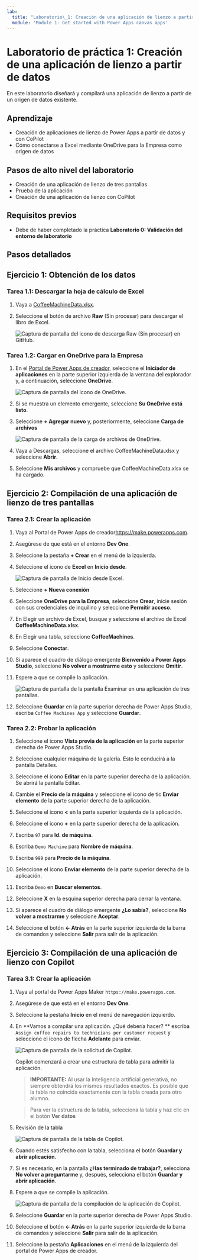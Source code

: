 ```yaml
---
lab:
  title: "Laboratorio\_1: Creación de una aplicación de lienzo a partir de datos"
  module: 'Module 1: Get started with Power Apps canvas apps'
---
```


# Laboratorio de práctica 1: Creación de una aplicación de lienzo a partir de datos

En este laboratorio diseñará y compilará una aplicación de lienzo a partir de un origen de datos existente.

## Aprendizaje

- Creación de aplicaciones de lienzo de Power Apps a partir de datos y con CoPilot
- Cómo conectarse a Excel mediante OneDrive para la Empresa como origen de datos

## Pasos de alto nivel del laboratorio

- Creación de una aplicación de lienzo de tres pantallas
- Prueba de la aplicación
- Creación de una aplicación de lienzo con CoPilot
  
## Requisitos previos

- Debe de haber completado la práctica **Laboratorio 0: Validación del entorno de laboratorio**

## Pasos detallados

## Ejercicio 1: Obtención de los datos

### Tarea 1.1: Descargar la hoja de cálculo de Excel

1. Vaya a [CoffeeMachineData.xlsx](https://github.com/MicrosoftDocs/mslearn-developer-tools-power-platform/blob/master/power-apps/coffee-machine-data/CoffeeMachineData.xlsx).

1. Seleccione el botón de archivo **Raw** (Sin procesar) para descargar el libro de Excel.

    ![Captura de pantalla del icono de descarga Raw (Sin procesar) en GitHub.](../media/raw-download.png)

### Tarea 1.2: Cargar en OneDrive para la Empresa

1. En el [Portal de Power Apps de creador](https://make.powerapps.com), seleccione el **Iniciador de aplicaciones** en la parte superior izquierda de la ventana del explorador y, a continuación, seleccione **OneDrive**.

    ![Captura de pantalla del icono de OneDrive.](../media/select-onedrive.png)

1. Si se muestra un elemento emergente, seleccione **Su OneDrive está listo**.

1. Seleccione **+ Agregar nuevo** y, posteriormente, seleccione **Carga de archivos**

    ![Captura de pantalla de la carga de archivos de OneDrive.](../media/select-onedrive-upload.png)

1. Vaya a Descargas, seleccione el archivo CoffeeMachineData.xlsx y seleccione **Abrir**.

1. Seleccione **Mis archivos** y compruebe que CoffeeMachineData.xlsx se ha cargado.


## Ejercicio 2: Compilación de una aplicación de lienzo de tres pantallas

### Tarea 2.1: Crear la aplicación

1. Vaya al Portal de Power Apps de creador<https://make.powerapps.com>.

1. Asegúrese de que está en el entorno **Dev One**.

1. Seleccione la pestaña **+ Crear** en el menú de la izquierda.

1. Seleccione el icono de **Excel** en **Inicio desde**.

    ![Captura de pantalla de Inicio desde Excel.](../media/start-from-excel.png)

1. Seleccione **+ Nueva conexión**

1. Seleccione **OneDrive para la Empresa**, seleccione **Crear**, inicie sesión con sus credenciales de inquilino y seleccione **Permitir acceso**.

1. En Elegir un archivo de Excel, busque y seleccione el archivo de Excel **CoffeeMachineData.xlsx**.

1. En Elegir una tabla, seleccione **CoffeeMachines**.

1. Seleccione **Conectar**.

1. Si aparece el cuadro de diálogo emergente **Bienvenido a Power Apps Studio**, seleccione **No volver a mostrarme esto** y seleccione **Omitir**.

1. Espere a que se compile la aplicación.

    ![Captura de pantalla de la pantalla Examinar en una aplicación de tres pantallas.](../media/three-screen-app-browse-screen.png)

1. Seleccione **Guardar** en la parte superior derecha de Power Apps Studio, escriba `Coffee Machines App` y seleccione **Guardar**.


### Tarea 2.2: Probar la aplicación

1. Seleccione el icono **Vista previa de la aplicación** en la parte superior derecha de Power Apps Studio.

1. Seleccione cualquier máquina de la galería. Esto le conducirá a la pantalla Detalles.

1. Seleccione el icono **Editar** en la parte superior derecha de la aplicación. Se abrirá la pantalla Editar.

1. Cambie el **Precio de la máquina** y seleccione el icono de tic **Enviar elemento** de la parte superior derecha de la aplicación.

1. Seleccione el icono **<** en la parte superior izquierda de la aplicación.

1. Seleccione el icono **+** en la parte superior derecha de la aplicación.

1. Escriba `97` para **Id. de máquina**.

1. Escriba `Demo Machine` para **Nombre de máquina**.

1. Escriba `999` para **Precio de la máquina**.

1. Seleccione el icono **Enviar elemento** de la parte superior derecha de la aplicación.

1. Escriba `Demo` en **Buscar elementos**.

1. Seleccione **X** en la esquina superior derecha para cerrar la ventana.

1. Si aparece el cuadro de diálogo emergente **¿Lo sabía?**, seleccione **No volver a mostrarme** y seleccione **Aceptar**.

1. Seleccione el botón **<- Atrás** en la parte superior izquierda de la barra de comandos y seleccione **Salir** para salir de la aplicación.


## Ejercicio 3: Compilación de una aplicación de lienzo con Copilot

### Tarea 3.1: Crear la aplicación

1. Vaya al portal de Power Apps Maker `https://make.powerapps.com`.

1. Asegúrese de que está en el entorno **Dev One**.

1. Seleccione la pestaña **Inicio** en el menú de navegación izquierdo.

1. En **Vamos a compilar una aplicación. ¿Qué debería hacer? ** escriba `Assign coffee repairs to technicians per customer request` y seleccione el icono de flecha **Adelante** para enviar.

    ![Captura de pantalla de la solicitud de Copilot.](../media/copilot-prompt.png)

    Copilot comenzará a crear una estructura de tabla para admitir la aplicación.

    > **IMPORTANTE:** Al usar la Inteligencia artificial generativa, no siempre obtendrá los mismos resultados exactos. Es posible que la tabla no coincida exactamente con la tabla creada para otro alumno. 

    > Para ver la estructura de la tabla, selecciona la tabla y haz clic en el botón **Ver datos** 
1. Revisión de la tabla

    ![Captura de pantalla de la tabla de Copilot.](../media/copilot-table.png)

1. Cuando estés satisfecho con la tabla, selecciona el botón **Guardar y abrir aplicación**. 

1. Si es necesario, en la pantalla **¿Has terminado de trabajar?**, selecciona **No volver a preguntarme** y, después, selecciona el botón **Guardar y abrir aplicación**. 

1. Espere a que se compile la aplicación.

    ![Captura de pantalla de la compilación de la aplicación de Copilot.](../media/copilot-app.png)

1. Seleccione **Guardar** en la parte superior derecha de Power Apps Studio.

1. Seleccione el botón **<- Atrás** en la parte superior izquierda de la barra de comandos y seleccione **Salir** para salir de la aplicación.

1. Seleccione la pestaña **Aplicaciones** en el menú de la izquierda del portal de Power Apps de creador.
